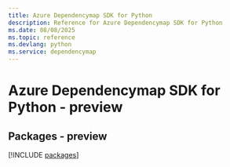 ```yaml
---
title: Azure Dependencymap SDK for Python
description: Reference for Azure Dependencymap SDK for Python
ms.date: 08/08/2025
ms.topic: reference
ms.devlang: python
ms.service: dependencymap
---
```

# Azure Dependencymap SDK for Python - preview
## Packages - preview
[!INCLUDE [packages](dependencymap-index.md)]